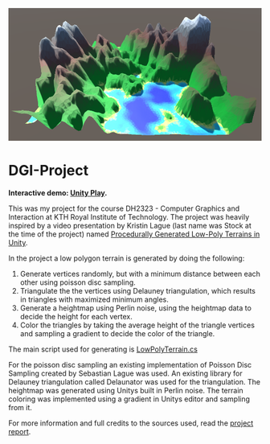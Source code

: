 ![Low Polygon Terrain](DGI%20Project/Images/LowPolyTerrain.PNG)

# DGI-Project

**Interactive demo: [Unity Play](https://play.unity.com/en/games/91040814-0f9c-413d-9d6f-43e01cadb07f/low-poly-terrain).**

This was my project for the course DH2323 - Computer Graphics and Interaction at KTH Royal Institute of Technology.
The project was heavily inspired by a video presentation by Kristin Lague (last name was Stock at the time of the project) named [Procedurally Generated Low-Poly Terrains in Unity](https://www.youtube.com/watch?v=sRn8TL3EKDU).

In the project a low polygon terrain is generated by doing the following:
1. Generate vertices randomly, but with a minimum distance between each
other using poisson disc sampling.
2. Triangulate the the vertices using Delauney triangulation, which results
in triangles with maximized minimum angles.
3. Generate a heightmap using Perlin noise, using the heightmap data to
decide the height for each vertex.
4. Color the triangles by taking the average height of the triangle vertices
and sampling a gradient to decide the color of the triangle.

The main script used for generating is [LowPolyTerrain.cs](Assets/Scripts/LowPolyTerrainScript.cs)

For the poisson disc sampling an existing implementation of Poisson Disc Sampling created by Sebastian Lague was used.
An existing library for Delauney triangulation called Delaunator was used for the triangulation.
The heightmap was generated using Unitys built in Perlin noise.
The terrain coloring was implemented using a gradient in Unitys editor and sampling from it.

For more information and full credits to the sources used, read the [project report](Project%20Report/DGI19_Project_Report.pdf).

